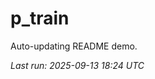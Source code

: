 # p_train

Auto-updating README demo.

<!--START_SECTION:status-->
_Last run: 2025-09-13 18:24 UTC_
<!--END_SECTION:status-->
















































































































































































































































































































































































































































































































































































